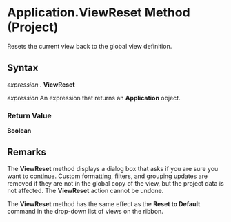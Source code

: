 
# Application.ViewReset Method (Project)

Resets the current view back to the global view definition. 


## Syntax

 _expression_ . **ViewReset**

 _expression_ An expression that returns an **Application** object.


### Return Value

 **Boolean**


## Remarks

The  **ViewReset** method displays a dialog box that asks if you are sure you want to continue. Custom formatting, filters, and grouping updates are removed if they are not in the global copy of the view, but the project data is not affected. The **ViewReset** action cannot be undone.

The  **ViewReset** method has the same effect as the **Reset to Default** command in the drop-down list of views on the ribbon.

